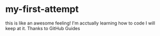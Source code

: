 # my-first-attempt


this is like an awesome feeling! I'm acctually learning how to code
I will keep at it. Thanks to GitHub Guides
